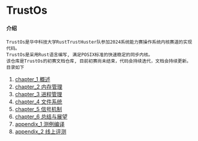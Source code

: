 # TrustOs

#### 介绍
    TrustOs是华中科技大学RustTrustHuster队参加2024系统能力赛操作系统内核赛道的实现代码。
    TrustOs是采用Rust语言编写, 满足POSIX标准的快速稳定的同步内核。
    该仓库是TrustOs的初赛文档仓库, 目前初赛尚未结束，代码会持续迭代，文档会持续更新。
    目录如下

1. [chapter_1 概述](./chapter1_概述.md)
2. [chapter_2 内存管理](./chapter2_内存管理.md)
3. [chapter_3 进程管理](./chapter3_进程管理.md)
4. [chapter_4 文件系统](./chapter4_文件系统.md)
5. [chapter_5 信号机制](./chapter5_信号机制.md)
6. [chapter_6 总结与展望](./chapter6_总结与展望.md)
7. [appendix_1 测例编译](./appendix1_测例编译.md)
8. [appendix_2 线上评测](./appendix2_线上评测.md)


